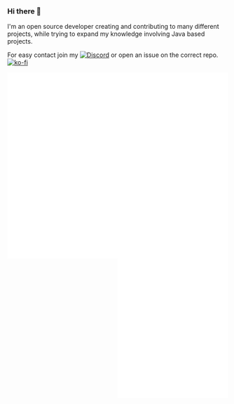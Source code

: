 ### Hi there 👋

I'm an open source developer creating and contributing to many different projects, while trying to expand my knowledge involving Java based projects.

For easy contact join my [![Discord](https://img.shields.io/discord/342814924310970398?color=%237289DA&label=Discord&logo=discord&logoColor=white)](https://discordapp.com/invite/yk4caxM) or open an issue on the correct repo.
[![ko-fi](https://ko-fi.com/img/githubbutton_sm.svg)](https://ko-fi.com/O5O7ACGRH)

[<img align="left" width="50%" alt="👀" src="github-metrics.svg">](#)
[<img align="right" width="50%" alt="👀" src="rightside.svg">](#)
<!--
**tr7zw/tr7zw** is a ✨ _special_ ✨ repository because its `README.md` (this file) appears on your GitHub profile.

Here are some ideas to get you started:

- 🔭 I’m currently working on ...
- 🌱 I’m currently learning ...
- 👯 I’m looking to collaborate on ...
- 🤔 I’m looking for help with ...
- 💬 Ask me about ...
- 📫 How to reach me: ...
- 😄 Pronouns: ...
- ⚡ Fun fact: ...
-->
